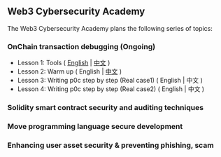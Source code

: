 
## Web3 Cybersecurity Academy
The Web3 Cybersecurity Academy plans the following series of topics:

### OnChain transaction debugging (Ongoing)
- Lesson 1: Tools ( [English](https://github.com/SunWeb3Sec/DeFiHackLabs/tree/main/academy/onchain_debug/01_tools/en) | [中文](https://github.com/SunWeb3Sec/DeFiHackLabs/tree/main/academy/onchain_debug/01_tools) ) 
- Lesson 2: Warm up ( English | [中文](https://github.com/SunWeb3Sec/DeFiHackLabs/tree/main/academy/onchain_debug/02_warmup/) )
- Lesson 3: Writing p0c step by step (Real case1) ( English | 中文 )
- Lesson 4: Writing p0c step by step (Real case2) ( English | 中文 )

### Solidity smart contract security and auditing techniques

### Move programming language secure development

### Enhancing user asset security & preventing phishing, scam
